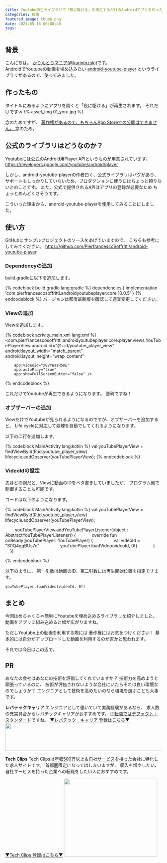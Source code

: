 ```yaml
---
title: Youtube再生ライブラリで「夜に駆ける」を再生するだけのAndroidアプリを作った
categories: 技術
featured_image: thumb.png
date: 2021-05-16 00:08:40
tags:
---
```



## 背景
こんにちは。 [かりんとうマニア(@karintozuki)](https://twitter.com/karintozuki)です。  
AndroidでYoutubeの動画を埋め込みたい
[android-youtube-player](https://github.com/PierfrancescoSoffritti/android-youtube-player)
というライブラリがあるので、使ってみました。

<!-- more -->

## 作ったもの
タイトルにあるようにアプリを開くと「夜に駆ける」が再生されます。
それだけですｗ
{% asset_img 01_yoru.jpg %}

念のためですが、
<u>
著作権があるので、もちろんApp Storeでの公開はできません。
</u>
念のため。

## 公式のライブラリはどうなのか？
Youtubeには公式のAndroid用Player APIというものが用意されています。
https://developers.google.com/youtube/android/player

しかし、android-youtube-playerの作者曰く、公式ライブラリはバグがあり、
サポートもしっかりしていないため、プロダクションに使うにはちょっと頼りないとのことです。
また、公式で提供されるAPIはアプリの登録が必要なため
ちょっとめんどくさそうです。

こういった理由から、android-youtube-playerを使用してみることにしました。

## 使い方
GitHubにサンプルプロジェクトのソースをあげていますので、
こちらも参考にしてみてください。
https://github.com/PierfrancescoSoffritti/android-youtube-player

### Dependencyの追加
build.gradleに以下を追加します。

{% codeblock build.gradle lang:gradle %}
dependencies {
  implementation 'com.pierfrancescosoffritti.androidyoutubeplayer:core:10.0.5'
}
{% endcodeblock %}
バージョンは都度最新版を確認して適宜変更してください。

### Viewの追加
Viewを追加します。

{% codeblock acrivity_main.xml lang:xml %}
    <com.pierfrancescosoffritti.androidyoutubeplayer.core.player.views.YouTubePlayerView
        android:id="@+id/youtube_player_view"
        android:layout_width="match_parent"
        android:layout_height="wrap_content"
        
        app:videoId="x8VYWazR5mE"
        app:autoPlay="true"
        app:showFullScreenButton="false" />
{% endcodeblock %}

これだけでYoutubeが再生できるようになります。
便利ですね！

### オブザーバーの追加
ViewだけでYoutubeが見られるようになるのですが、オブザーバーを追加すると、
Life cycleに対応して処理を自動でしてくれるようになります。

以下の二行を追加します。

{% codeblock MainActivity lang:kotlin %}
val youTubePlayerView = findViewById<YouTubePlayerView>(R.id.youtube_player_view)
        lifecycle.addObserver(youTubePlayerView);
{% endcodeblock %}


### VideoIdの設定
先ほどの例だと、Viewに動画のIDをベタ書きしていましたが、
プログラム側で制御することも可能です。

コードは以下のようになります。

{% codeblock MainActivity lang:kotlin %}
val youTubePlayerView = findViewById<YouTubePlayerView>(R.id.youtube_player_view)
        lifecycle.addObserver(youTubePlayerView);

        youTubePlayerView.addYouTubePlayerListener(object : AbstractYouTubePlayerListener() {
            override fun onReady(youTubePlayer: YouTubePlayer) {
                val videoId = "S0Q4gqBUs7c"
                youTubePlayer.loadVideo(videoId, 0f)
            }
        })

{% endcodeblock %}


以下のように、
第一引数は動画のID、第二引数には再生開始位置を指定できます。
```
youTubePlayer.loadVideo(videoId, 0f)
```

## まとめ
今回はめちゃくちゃ簡単にYoutubeを埋め込めるライブラリを紹介しました。
動画をアプリに組み込めると幅が広がりますね。

ただしYoutube上の動画を利用する際には
著作権にはお気をつけください！
基本的には自分がアップロードした動画を利用するのが吉かと思われます。

それでは今日はこの辺で。


## PR
あなたの会社はあなたの技術を評価してくれていますか？
技術力を高めようと頑張っているのに、
技術が評価されないような会社にいたらそれは良い環境なのでしょうか？
エンジニアとして技術を高めたいのなら環境を選ぶことも大事です。

**レバテックキャリア**
エンジニアとして働いていて実務経験があるなら、
求人数の充実具合からレバテックキャリアがおすすめです。
<u>IT転職ではデファクト・スタンダード</u>ですね。
[▼レバテック　キャリア 登録はこちら▼](https://px.a8.net/svt/ejp?a8mat=3H3JXF+8PRGKY+2JK4+ZRIB5 )
<a href="https://px.a8.net/svt/ejp?a8mat=3H3JXF+8PRGKY+2JK4+ZWFS1" rel="nofollow">
<img border="0" width="728" height="90" alt="" src="https://www22.a8.net/svt/bgt?aid=210117795527&wid=001&eno=01&mid=s00000011866006030000&mc=1"></a>
<img border="0" width="1" height="1" src="https://www13.a8.net/0.gif?a8mat=3H3JXF+8PRGKY+2JK4+ZWFS1" alt="">

**Tech Clips**
Tech Clipsは<u>年収500万以上＆自社サービスを持った会社</u>に特化した求人サイトです。
首都圏限定になってはしまいますが、
収入を増やしたい、自社サービスを持った企業への転職をしたい人におすすめです。

[▼Tech Clips 登録はこちら▼](https://px.a8.net/svt/ejp?a8mat=3H3JXF+DE94S2+3SWM+61Z81)
<a href="https://px.a8.net/svt/ejp?a8mat=3H3JXF+DE94S2+3SWM+61Z81" rel="nofollow">
<img border="0" width="300" height="250" alt="" src="https://www20.a8.net/svt/bgt?aid=210117795810&wid=001&eno=01&mid=s00000017743001017000&mc=1"></a>
<img border="0" width="1" height="1" src="https://www12.a8.net/0.gif?a8mat=3H3JXF+DE94S2+3SWM+61Z81" alt="">

